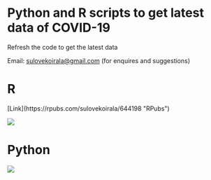 # Python and R scripts to get latest data of COVID-19
Refresh the code to get the latest data

Email: sulovekoirala@gmail.com (for enquires and suggestions)


<H1> R </H1>
[Link](https://rpubs.com/sulovekoirala/644198 "RPubs")  

![](../master/Files/Images/Annotation%202020-07-29%20213912.jpg)

<H1> Python </H1>

![](../master/Files/Images/Annotation%202020-07-29%20214923.jpg)


 

